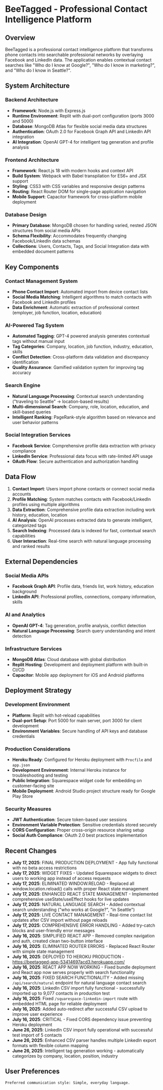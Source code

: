 # BeeTagged - Professional Contact Intelligence Platform

## Overview

BeeTagged is a professional contact intelligence platform that transforms phone contacts into searchable professional networks by overlaying Facebook and LinkedIn data. The application enables contextual contact searches like "Who do I know at Google?", "Who do I know in marketing?", and "Who do I know in Seattle?".

## System Architecture

### Backend Architecture
- **Framework**: Node.js with Express.js
- **Runtime Environment**: Replit with dual-port configuration (ports 3000 and 5000)
- **Database**: MongoDB Atlas for flexible social media data structures
- **Authentication**: OAuth 2.0 for Facebook Graph API and LinkedIn API integration
- **AI Integration**: OpenAI GPT-4 for intelligent tag generation and profile analysis

### Frontend Architecture
- **Framework**: React.js 18 with modern hooks and context API
- **Build System**: Webpack with Babel transpilation for ES6+ and JSX support
- **Styling**: CSS3 with CSS variables and responsive design patterns
- **Routing**: React Router DOM for single-page application navigation
- **Mobile Support**: Capacitor framework for cross-platform mobile deployment

### Database Design
- **Primary Database**: MongoDB chosen for handling varied, nested JSON structures from social media APIs
- **Schema Flexibility**: Accommodates frequently changing Facebook/LinkedIn data schemas
- **Collections**: Users, Contacts, Tags, and Social Integration data with embedded document patterns

## Key Components

### Contact Management System
- **Phone Contact Import**: Automated import from device contact lists
- **Social Media Matching**: Intelligent algorithms to match contacts with Facebook and LinkedIn profiles
- **Data Enrichment**: Automatic extraction of professional context (employer, job function, location, education)

### AI-Powered Tag System
- **Automated Tagging**: GPT-4 powered analysis generates contextual tags without manual input
- **Tag Categories**: Company, location, job function, industry, education, skills
- **Conflict Detection**: Cross-platform data validation and discrepancy identification
- **Quality Assurance**: Gamified validation system for improving tag accuracy

### Search Engine
- **Natural Language Processing**: Contextual search understanding ("traveling to Seattle" → location-based results)
- **Multi-dimensional Search**: Company, role, location, education, and skill-based queries
- **Intelligent Ranking**: PageRank-style algorithm based on relevance and user behavior patterns

### Social Integration Services
- **Facebook Service**: Comprehensive profile data extraction with privacy compliance
- **LinkedIn Service**: Professional data focus with rate-limited API usage
- **OAuth Flow**: Secure authentication and authorization handling

## Data Flow

1. **Contact Import**: Users import phone contacts or connect social media accounts
2. **Profile Matching**: System matches contacts with Facebook/LinkedIn profiles using multiple algorithms
3. **Data Extraction**: Comprehensive profile data extraction including work history, education, location
4. **AI Analysis**: OpenAI processes extracted data to generate intelligent, categorized tags
5. **Search Indexing**: Processed data is indexed for fast, contextual search capabilities
6. **User Interaction**: Real-time search with natural language processing and ranked results

## External Dependencies

### Social Media APIs
- **Facebook Graph API**: Profile data, friends list, work history, education background
- **LinkedIn API**: Professional profiles, connections, company information, skills

### AI and Analytics
- **OpenAI GPT-4**: Tag generation, profile analysis, conflict detection
- **Natural Language Processing**: Search query understanding and intent detection

### Infrastructure Services
- **MongoDB Atlas**: Cloud database with global distribution
- **Replit Hosting**: Development and deployment platform with built-in CI/CD
- **Capacitor**: Mobile app deployment for iOS and Android platforms

## Deployment Strategy

### Development Environment
- **Platform**: Replit with hot-reload capabilities
- **Dual-port Setup**: Port 5000 for main server, port 3000 for client development
- **Environment Variables**: Secure handling of API keys and database credentials

### Production Considerations
- **Heroku Ready**: Configured for Heroku deployment with `Procfile` and `app.json`
- **Development Environment**: Internal Heroku instance for troubleshooting and testing
- **Public Integration**: Squarespace widget code for embedding on customer-facing site
- **Mobile Deployment**: Android Studio project structure ready for Google Play Store

### Security Measures
- **JWT Authentication**: Secure token-based user sessions
- **Environment Variable Protection**: Sensitive credentials stored securely
- **CORS Configuration**: Proper cross-origin resource sharing setup
- **Social Auth Compliance**: OAuth 2.0 best practices implementation

## Recent Changes
- **July 17, 2025**: FINAL PRODUCTION DEPLOYMENT - App fully functional with no beta access restrictions
- **July 17, 2025**: WIDGET FIXES - Updated Squarespace widgets to direct users to working app instead of access requests
- **July 17, 2025**: ELIMINATED WINDOW.RELOAD - Replaced all window.location.reload() calls with proper React state management
- **July 17, 2025**: ENHANCED REACT STATE MANAGEMENT - Implemented comprehensive useState/useEffect hooks for live updates
- **July 17, 2025**: NATURAL LANGUAGE SEARCH - Added contextual search understanding ("who works at Google?", "in Seattle")
- **July 17, 2025**: LIVE CONTACT MANAGEMENT - Real-time contact list updates after CSV import without page reloads
- **July 17, 2025**: COMPREHENSIVE ERROR HANDLING - Added try-catch blocks and user-friendly error messages
- **July 16, 2025**: SIMPLIFIED REACT APP - Removed complex navigation and auth, created clean two-button interface
- **July 16, 2025**: ELIMINATED ROUTER ERRORS - Replaced React Router with simple state management
- **July 16, 2025**: DEPLOYED TO HEROKU PRODUCTION - https://beetagged-app-53414697acd3.herokuapp.com/
- **July 16, 2025**: REACT APP NOW WORKING - Fixed bundle deployment and React app now serves properly with search functionality
- **July 16, 2025**: FIXED SEARCH FUNCTIONALITY - Added missing `/api/search/natural` endpoint for natural language contact search
- **July 16, 2025**: LinkedIn CSV import fully functional - successfully imported up to 9,077 contacts in production test
- **July 16, 2025**: Fixed `/squarespace-linkedin-import` route with embedded HTML page for reliable deployment
- **July 16, 2025**: Added auto-redirect after successful CSV upload to improve user experience
- **July 16, 2025**: CRITICAL - Fixed CORS dependency issue preventing Heroku deployment
- **June 26, 2025**: LinkedIn CSV import fully operational with successful test import of 5 contacts
- **June 26, 2025**: Enhanced CSV parser handles multiple LinkedIn export formats with flexible column mapping
- **June 26, 2025**: Intelligent tag generation working - automatically categorizes by company, location, position, industry

## User Preferences
```
Preferred communication style: Simple, everyday language.
```